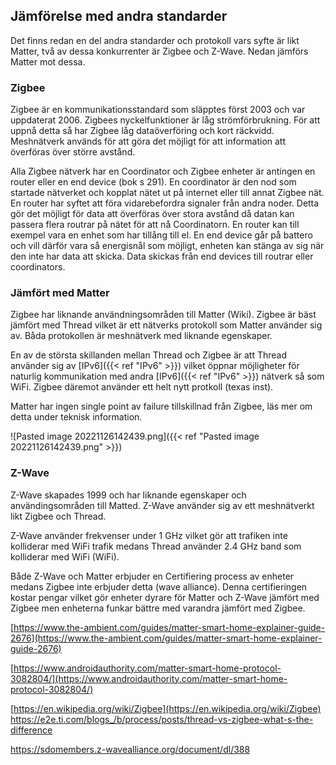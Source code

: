 ## Jämförelse med andra standarder

Det finns redan en del andra standarder och protokoll vars syfte är likt Matter, två av dessa konkurrenter är Zigbee och Z-Wave. Nedan jämförs Matter mot dessa.

  

### Zigbee

Zigbee är en kommunikationsstandard som släpptes först 2003 och var uppdaterat 2006. Zigbees nyckelfunktioner är låg strömförbrukning. För att uppnå detta så har Zigbee låg dataöverföring och kort räckvidd. Meshnätverk används för att göra det möjligt för att information att överföras över större avstånd. 

Alla Zigbee nätverk har en Coordinator och Zigbee enheter är antingen en router eller en end device (bok s 291). En coordinator är den nod som startade nätverket och kopplat nätet ut på internet eller till annat Zigbee nät. En router har syftet att föra vidarebefordra signaler från andra noder. Detta gör det möjligt för data att överföras över stora avstånd då datan kan passera flera routrar på nätet för att nå Coordinatorn. En router kan till exempel vara en enhet som har tillång till el. En end device går på battero och vill därför vara så energisnål som möjligt, enheten kan stänga av sig när den inte har data att skicka. Data skickas från end devices till routrar eller coordinators. 

### Jämfört med Matter
Zigbee har liknande användningsområden till Matter (Wiki). Zigbee är bäst jämfört med Thread vilket är ett nätverks protokoll som Matter använder sig av. Båda protokollen är meshnätverk med liknande egenskaper. 


En av de största skillanden mellan Thread och Zigbee är att Thread använder sig av [IPv6]({{< ref "IPv6" >}}) vilket öppnar möjligheter för naturlig kommunikation med andra [IPv6]({{< ref "IPv6" >}}) nätverk så som WiFi. Zigbee däremot använder ett helt nytt protkoll (texas inst). 

Matter har ingen single point av failure tillskillnad från Zigbee, läs mer om detta under teknisk information. 




![Pasted image 20221126142439.png]({{< ref "Pasted image 20221126142439.png" >}})
### Z-Wave
Z-Wave skapades 1999 och har liknande egenskaper och användingsområden till Matted. Z-Wave använder sig av ett meshnätverkt likt Zigbee och Thread.  



Z-Wave använder frekvenser under 1 GHz vilket gör att trafiken inte kolliderar med WiFi trafik medans Thread använder 2.4 GHz band som kolliderar med WiFi (WiFi).

Både Z-Wave och Matter erbjuder en Certifiering process av enheter medans Zigbee inte erbjuder detta (wave alliance). Denna certifieringen kostar pengar vilket gör enheter dyrare för Matter och Z-Wave jämfört med Zigbee men enheterna funkar bättre med varandra jämfört med Zigbee. 

[https://www.the-ambient.com/guides/matter-smart-home-explainer-guide-2676](https://www.the-ambient.com/guides/matter-smart-home-explainer-guide-2676)

[https://www.androidauthority.com/matter-smart-home-protocol-3082804/](https://www.androidauthority.com/matter-smart-home-protocol-3082804/)

[https://en.wikipedia.org/wiki/Zigbee](https://en.wikipedia.org/wiki/Zigbee)
https://e2e.ti.com/blogs_/b/process/posts/thread-vs-zigbee-what-s-the-difference

https://sdomembers.z-wavealliance.org/document/dl/388